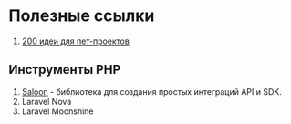# Полезные ссылки

1. [200 идеи для пет-проектов](https://dev.to/kishansheth/200-project-ideas-from-beginner-to-advanced-with-open-source-contributions-3g6a#104) 


## Инструменты PHP

1. [Saloon](https://docs.saloon.dev/) - библиотека для создания простых интеграций API и SDK.
2. Laravel Nova
3. Laravel Moonshine
